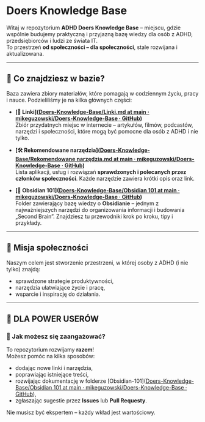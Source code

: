 # Doers Knowledge Base
 
 Witaj w repozytorium **ADHD Doers Knowledge Base** – miejscu, gdzie wspólnie budujemy praktyczną i przyjazną bazę wiedzy dla osób z ADHD, przedsiębiorców i ludzi ze świata IT.  
To przestrzeń **od społeczności – dla społeczności**, stale rozwijana i aktualizowana.

---
## 🧭 Co znajdziesz w bazie?

Baza zawiera zbiory materiałów, które pomagają w codziennym życiu, pracy i nauce. Podzieliliśmy je na kilka głównych części:

- **[🔗 Linki]([Doers-Knowledge-Base/Linki.md at main · mikeguzowski/Doers-Knowledge-Base · GitHub](https://github.com/mikeguzowski/Doers-Knowledge-Base/blob/main/Linki.md))**  
    Zbiór przydatnych miejsc w internecie – artykułów, filmów, podcastów, narzędzi i społeczności, które mogą być pomocne dla osób z ADHD i nie tylko.
    
- **[🛠 Rekomendowane narzędzia]([Doers-Knowledge-Base/Rekomendowane narzędzia.md at main · mikeguzowski/Doers-Knowledge-Base · GitHub](https://github.com/mikeguzowski/Doers-Knowledge-Base/blob/main/Rekomendowane%20narz%C4%99dzia.md))**  
    Lista aplikacji, usług i rozwiązań **sprawdzonych i polecanych przez członków społeczności**. Każde narzędzie zawiera krótki opis oraz link.
    
- **[📝 Obsidian 101]([Doers-Knowledge-Base/Obsidian 101 at main · mikeguzowski/Doers-Knowledge-Base · GitHub](https://github.com/mikeguzowski/Doers-Knowledge-Base/tree/main/Obsidian%20101))**  
    Folder zawierający bazę wiedzy o **Obsidianie** – jednym z najważniejszych narzędzi do organizowania informacji i budowania „Second Brain”. Znajdziesz tu przewodniki krok po kroku, tipy i przykłady.

---
## 🙌 Misja społeczności

Naszym celem jest stworzenie przestrzeni, w której osoby z ADHD (i nie tylko) znajdą:

- sprawdzone strategie produktywności,    
- narzędzia ułatwiające życie i pracę,    
- wsparcie i inspirację do działania.

---
## 🚀 DLA POWER USERÓW

### 🤝 Jak możesz się zaangażować?

To repozytorium rozwijamy **razem**!  
Możesz pomóc na kilka sposobów:

- dodając nowe linki i narzędzia,    
- poprawiając istniejące treści,    
- rozwijając dokumentację w folderze [Obsidian-101]([Doers-Knowledge-Base/Obsidian 101 at main · mikeguzowski/Doers-Knowledge-Base · GitHub](https://github.com/mikeguzowski/Doers-Knowledge-Base/tree/main/Obsidian%20101)),    
- zgłaszając sugestie przez **Issues** lub **Pull Requesty**.    

Nie musisz być ekspertem – każdy wkład jest wartościowy.